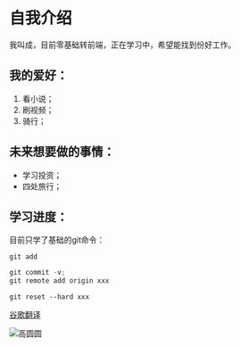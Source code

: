 # 自我介绍
我叫成，目前零基础转前端，正在学习中，希望能找到份好工作。

## 我的爱好：

1. 看小说；
2. 刷视频；
3. 骑行；

## 未来想要做的事情：

* 学习投资；
* 四处旅行；

## 学习进度：

目前只学了基础的git命令：

    git add

```javascript
git commit -v;
git remote add origin xxx
```
    git reset --hard xxx

[谷歌翻译](https://translate.google.cn/?sl=auto&tl=zh-CN&text=%27origin%27%20does%20not%20appear%20to%20be%20a%20git%20repository&op=translate)

![高圆圆](https://user-images.githubusercontent.com/96333594/146925979-819a6524-4700-4845-a24a-a8f88aab4a05.jpg)

